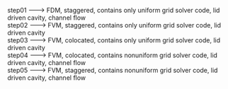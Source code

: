 step01 ---> FDM, staggered, contains only uniform grid solver code, lid driven cavity, channel flow <br />
step02 ---> FVM, staggered, contains only uniform grid solver code, lid driven cavity <br />
step03 ---> FVM, colocated, contains only uniform grid solver code, lid driven cavity <br />
step04 ---> FVM, colocated, contains nonuniform grid solver code, lid driven cavity, channel flow <br />
step05 ---> FVM, staggered, contains nonuniform grid solver code, lid driven cavity, channel flow <br />
